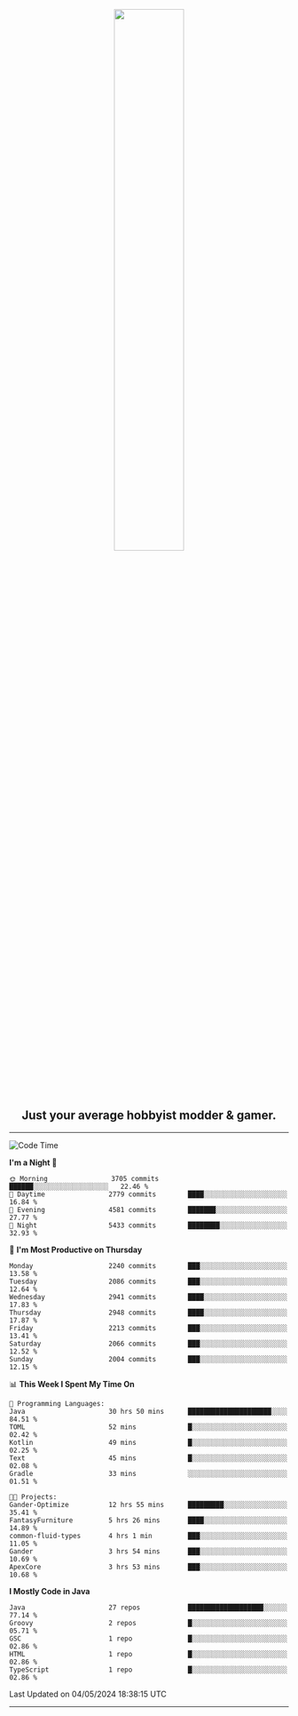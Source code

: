 <div align="center">
  <a href="https://apexmodder.xyz/"><img width="50%" height="50%" src="https://i.imgur.com/pc4HkGz.png"></a>
</div>
<h2 align="center">Just your average hobbyist modder & gamer.</h2>

---

<!--START_SECTION:waka-->
![Code Time](http://img.shields.io/badge/Code%20Time-1%2C186%20hrs%202%20mins-blue)

**I'm a Night 🦉** 

```text
🌞 Morning                3705 commits        ██████░░░░░░░░░░░░░░░░░░░   22.46 % 
🌆 Daytime                2779 commits        ████░░░░░░░░░░░░░░░░░░░░░   16.84 % 
🌃 Evening                4581 commits        ███████░░░░░░░░░░░░░░░░░░   27.77 % 
🌙 Night                  5433 commits        ████████░░░░░░░░░░░░░░░░░   32.93 % 
```
📅 **I'm Most Productive on Thursday** 

```text
Monday                   2240 commits        ███░░░░░░░░░░░░░░░░░░░░░░   13.58 % 
Tuesday                  2086 commits        ███░░░░░░░░░░░░░░░░░░░░░░   12.64 % 
Wednesday                2941 commits        ████░░░░░░░░░░░░░░░░░░░░░   17.83 % 
Thursday                 2948 commits        ████░░░░░░░░░░░░░░░░░░░░░   17.87 % 
Friday                   2213 commits        ███░░░░░░░░░░░░░░░░░░░░░░   13.41 % 
Saturday                 2066 commits        ███░░░░░░░░░░░░░░░░░░░░░░   12.52 % 
Sunday                   2004 commits        ███░░░░░░░░░░░░░░░░░░░░░░   12.15 % 
```


📊 **This Week I Spent My Time On** 

```text
💬 Programming Languages: 
Java                     30 hrs 50 mins      █████████████████████░░░░   84.51 % 
TOML                     52 mins             █░░░░░░░░░░░░░░░░░░░░░░░░   02.42 % 
Kotlin                   49 mins             █░░░░░░░░░░░░░░░░░░░░░░░░   02.25 % 
Text                     45 mins             █░░░░░░░░░░░░░░░░░░░░░░░░   02.08 % 
Gradle                   33 mins             ░░░░░░░░░░░░░░░░░░░░░░░░░   01.51 % 

🐱‍💻 Projects: 
Gander-Optimize          12 hrs 55 mins      █████████░░░░░░░░░░░░░░░░   35.41 % 
FantasyFurniture         5 hrs 26 mins       ████░░░░░░░░░░░░░░░░░░░░░   14.89 % 
common-fluid-types       4 hrs 1 min         ███░░░░░░░░░░░░░░░░░░░░░░   11.05 % 
Gander                   3 hrs 54 mins       ███░░░░░░░░░░░░░░░░░░░░░░   10.69 % 
ApexCore                 3 hrs 53 mins       ███░░░░░░░░░░░░░░░░░░░░░░   10.68 % 
```

**I Mostly Code in Java** 

```text
Java                     27 repos            ███████████████████░░░░░░   77.14 % 
Groovy                   2 repos             █░░░░░░░░░░░░░░░░░░░░░░░░   05.71 % 
GSC                      1 repo              █░░░░░░░░░░░░░░░░░░░░░░░░   02.86 % 
HTML                     1 repo              █░░░░░░░░░░░░░░░░░░░░░░░░   02.86 % 
TypeScript               1 repo              █░░░░░░░░░░░░░░░░░░░░░░░░   02.86 % 
```




 Last Updated on 04/05/2024 18:38:15 UTC
<!--END_SECTION:waka-->

---
